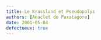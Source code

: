 ```yaml
---
title: Le Krassland et Pseudopolys
authors: [Anaclet de Paxatagore]
date: 2001-05-04
defectueux: true
---
```

